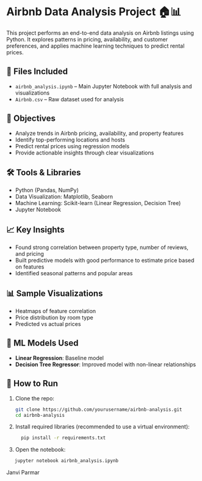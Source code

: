 # Airbnb Data Analysis Project 🏠📊

This project performs an end-to-end data analysis on Airbnb listings using Python. It explores patterns in pricing, availability, and customer preferences, and applies machine learning techniques to predict rental prices.

## 📁 Files Included

- `airbnb_analysis.ipynb` – Main Jupyter Notebook with full analysis and visualizations
- `Airbnb.csv` – Raw dataset used for analysis

## 🚀 Objectives

- Analyze trends in Airbnb pricing, availability, and property features
- Identify top-performing locations and hosts
- Predict rental prices using regression models
- Provide actionable insights through clear visualizations

## 🛠️ Tools & Libraries

- Python (Pandas, NumPy)
- Data Visualization: Matplotlib, Seaborn
- Machine Learning: Scikit-learn (Linear Regression, Decision Tree)
- Jupyter Notebook

## 📈 Key Insights

- Found strong correlation between property type, number of reviews, and pricing
- Built predictive models with good performance to estimate price based on features
- Identified seasonal patterns and popular areas

## 📊 Sample Visualizations

- Heatmaps of feature correlation
- Price distribution by room type
- Predicted vs actual prices

## 🧠 ML Models Used

- **Linear Regression**: Baseline model
- **Decision Tree Regressor**: Improved model with non-linear relationships

## 📄 How to Run

1. Clone the repo:
   ```bash
   git clone https://github.com/yourusername/airbnb-analysis.git
   cd airbnb-analysis
   ```
2. Install required libraries (recommended to use a virtual environment):
    ```bash
      pip install -r requirements.txt
   ```

3. Open the notebook:
``` bash
   jupyter notebook airbnb_analysis.ipynb
```

Janvi Parmar
